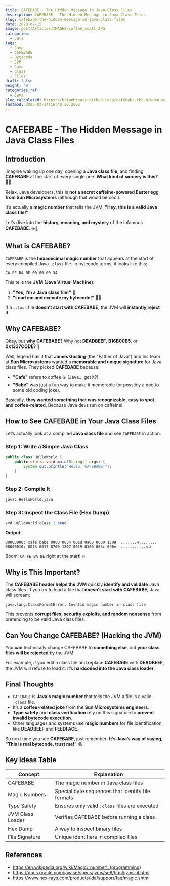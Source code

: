 ```yaml
---
title: CAFEBABE - The Hidden Message in Java Class Files
description: CAFEBABE - The Hidden Message in Java Class Files
slug: cafebabe-the-hidden-message-in-java-class-files
date: 2023-07-15
image: post/Articles/IMAGES/coffee_small.JPG
categories:
  - Java
tags:
  - Java
  - CAFEBABE
  - Bytecode
  - JVM
  - Java
  - Class
  - Files
draft: false
weight: 49
categories_ref:
  - Java
slug_calculated: https://brianbraatz.github.io/p/cafebabe-the-hidden-message-in-java-class-files
lastmod: 2025-03-14T16:40:20.260Z
---
```

# CAFEBABE - The Hidden Message in Java Class Files

## Introduction

Imagine waking up one day, opening a **Java class file**, and finding **CAFEBABE** at the start of every single one. **What kind of sorcery is this?** 🧙‍♂️

Relax, Java developers, this is **not a secret caffeine-powered Easter egg from Sun Microsystems** (although that would be cool).

It’s actually a **magic number** that tells the JVM, **"Hey, this is a valid Java class file!"**

Let’s dive into the **history, meaning, and mystery** of the infamous **CAFEBABE**. ☕👹

## **What is CAFEBABE?**

`CAFEBABE` is the **hexadecimal magic number** that appears at the start of every compiled Java `.class` file. In bytecode terms, it looks like this:

```hex
CA FE BA BE 00 00 00 34
```

This tells the **JVM (Java Virtual Machine)**:

1. **"Yes, I’m a Java class file!"** 📜
2. **"Load me and execute my bytecode!"** 🏃‍♂️

If a `.class` file **doesn’t start with CAFEBABE**, the JVM will **instantly reject it**.

## **Why CAFEBABE?**

Okay, but **why CAFEBABE?** Why not **DEADBEEF**, **B16B00B5**, or **0x1337CODE**? 🤔

Well, legend has it that **James Gosling** (the "Father of Java") and his team at **Sun Microsystems** wanted a **memorable and unique signature** for Java class files. They picked **CAFEBABE** because:

* **"Cafe"** refers to coffee ☕ (Java… get it?)
* **"Babe"** was just a fun way to make it memorable (or possibly a nod to some old coding joke).

Basically, **they wanted something that was recognizable, easy to spot, and coffee-related**. Because Java devs run on caffeine!

## **How to See CAFEBABE in Your Java Class Files**

Let’s actually look at a compiled **Java class file** and see `CAFEBABE` in action.

### **Step 1: Write a Simple Java Class**

```java
public class HelloWorld {
    public static void main(String[] args) {
        System.out.println("Hello, CAFEBABE!");
    }
}
```

### **Step 2: Compile It**

```sh
javac HelloWorld.java
```

### **Step 3: Inspect the Class File (Hex Dump)**

```sh
xxd HelloWorld.class | head
```

**Output:**

```
00000000: cafe babe 0000 0034 001d 0a00 0600 1509  .......4........
00000010: 0016 0017 0700 1807 0019 0100 063c 696e  ...........<in
```

Boom! `CA FE BA BE` right at the start! 🔥

## **Why is This Important?**

The **CAFEBABE header helps the JVM** quickly **identify and validate** Java class files. If you try to load a file that **doesn’t start with CAFEBABE**, Java will scream:

```
java.lang.ClassFormatError: Invalid magic number in class file
```

This prevents **corrupt files, security exploits, and random nonsense** from pretending to be valid Java class files.

## **Can You Change CAFEBABE? (Hacking the JVM)**

You **can** technically change CAFEBABE to **something else**, but **your class files will be rejected** by the JVM.

For example, if you edit a class file and replace **CAFEBABE** with **DEADBEEF**, the JVM will refuse to load it. It’s **hardcoded into the Java class loader**.

## **Final Thoughts**

* `CAFEBABE` is **Java's magic number** that tells the JVM a file is a valid `.class` file.
* It’s a **coffee-related joke** from the **Sun Microsystems engineers**.
* **Type safety** and **class verification** rely on this signature to **prevent invalid bytecode execution**.
* Other languages and systems use **magic numbers** for file identification, like **DEADBEEF** and **FEEDFACE**.

So next time you see **CAFEBABE**, just remember: **It’s Java’s way of saying, "This is real bytecode, trust me!"** 😆

## **Key Ideas Table**

| Concept          | Explanation                                       |
| ---------------- | ------------------------------------------------- |
| CAFEBABE         | The magic number in Java class files              |
| Magic Numbers    | Special byte sequences that identify file formats |
| Type Safety      | Ensures only valid `.class` files are executed    |
| JVM Class Loader | Verifies CAFEBABE before running a class          |
| Hex Dump         | A way to inspect binary files                     |
| File Signature   | Unique identifiers in compiled files              |

## **References**

* https://en.wikipedia.org/wiki/Magic\_number\_(programming)
* https://docs.oracle.com/javase/specs/jvms/se8/html/jvms-4.html
* https://www.hex-rays.com/products/ida/support/faq/magic.shtml
